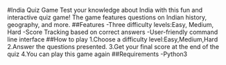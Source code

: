 #India Quiz Game
Test your knowledge about India with this fun and interactive quiz game! The game features questions on Indian history, geography, and more.
##Features
-Three difficulty levels:Easy, Medium, Hard
-Score Tracking based on correct answers
-User-friendly command line interface
##How to play
1.Choose a difficulty level:Easy,Medium,Hard
2.Answer the questions presented.
3.Get your final score at the end of the quiz
4.You can play this game again
##Requirements
-Python3

